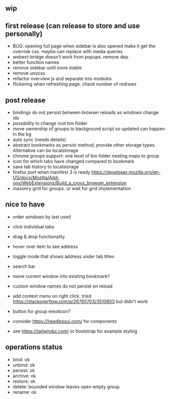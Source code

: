 ## wip

## first release (can release to store and use personally)
- BUG: opening full page when sidebar is also opened make it get the override css. maybe can replace with media queries
- webext-bridge doesn't work from popups. remove dep
- better function names
- remove sidebar until more stable
- remove unocss
- refactor overview js and separate into modules
- flickering when refreshing page. check number of redraws

## post release
- bindings do not persist between browser reloads as windows change ids
- possibility to change root bm folder
- move ownership of groups to background script so updated can happen in the bg
- auto sync (needs details)
- abstract bookmarks as persist method, provide other storage types. Alternative can be localstorage
- chrome groups support: one level of bm folder nesting maps to group
- icon for which tabs have changed compared to bookmark
- save tab history to localstorage
- firefox port when manifest 3 is ready https://developer.mozilla.org/en-US/docs/Mozilla/Add-ons/WebExtensions/Build_a_cross_browser_extension
- masonry grid for groups. or wait for grid implementation

## nice to have
- order windows by last used
- click individual tabs
- drag & drop functionality
- hover over item to see address
- toggle mode that shows address under tab titles
- search bar
- move current window into existing bookmark?
- custom window names do not persist on reload
- add context menu on right click. tried https://stackoverflow.com/a/26760703/3510803 but didn't work 
- button for group emoticon?
  
- consider https://headlessui.com/ for components
- see https://tailwindui.com/ or bootstrap for example styling


## operations status
- bind: ok
- unbind: ok
- persist: ok
- archive: ok
- restore: ok
- delete: bounded window leaves open empty group
- rename: ok